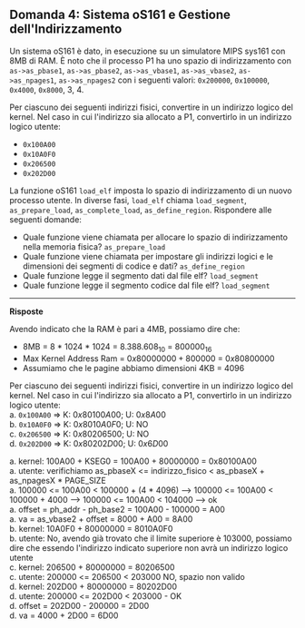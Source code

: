 ## Domanda 4: Sistema oS161 e Gestione dell'Indirizzamento

Un sistema oS161 è dato, in esecuzione su un simulatore MIPS sys161 con 8MB di RAM. È noto che il processo P1 ha uno spazio di indirizzamento con `as->as_pbase1`, `as->as_pbase2`, `as->as_vbase1`, `as->as_vbase2`, 
`as->as_npages1`, `as->as_npages2` con i seguenti valori: `0x200000`, `0x100000`, `0x4000`, `0x8000`, 3, 4.

Per ciascuno dei seguenti indirizzi fisici, convertire in un indirizzo logico del kernel. Nel caso in cui l'indirizzo sia allocato a P1, convertirlo in un indirizzo logico utente:
* `0x100A00`
* `0x10A0F0`
* `0x206500`
* `0x202D00`

La funzione oS161 `load_elf` imposta lo spazio di indirizzamento di un nuovo processo utente. In diverse fasi, `load_elf` chiama `load_segment`, `as_prepare_load`, `as_complete_load`, `as_define_region`. Rispondere alle seguenti domande:
* Quale funzione viene chiamata per allocare lo spazio di indirizzamento nella memoria fisica? `as_prepare_load`
* Quale funzione viene chiamata per impostare gli indirizzi logici e le dimensioni dei segmenti di codice e dati? `as_define_region`
* Quale funzione legge il segmento dati dal file elf? `load_segment`
* Quale funzione legge il segmento codice dal file elf? `load_segment`

---

**Risposte**

Avendo indicato che la RAM è pari a 4MB, possiamo dire che:
* 8MB = 8 * 1024 * 1024 = $8.388.608_{10}$ = $800000_{16}$
* Max Kernel Address Ram = $0x80000000 + 800000$ = $0x80800000$
* Assumiamo che le pagine abbiamo dimensioni 4KB = 4096

Per ciascuno dei seguenti indirizzi fisici, convertire in un indirizzo logico del kernel. Nel caso in cui l'indirizzo sia allocato a P1, convertirlo in un indirizzo logico utente:<br>
a. `0x100A00` => K: $0x80100A00$; U: $0x8A00$ <br>
b. `0x10A0F0` => K: $0x8010A0F0$; U: NO<br>
c. `0x206500` => K: $0x80206500$; U: NO<br>
d. `0x202D00` => K: $0x80202D00$; U: $0x6D00$

a. kernel: 100A00 + KSEG0 = 100A00 + 80000000 = 0x80100A00<br>
a. utente: verifichiamo as_pbaseX <= indirizzo_fisico < as_pbaseX + as_npagesX * PAGE_SIZE<br>
a. 100000 <= 100A00 < 100000 + (4 * 4096) --> 100000 <= 100A00 < 100000 + 4000 --> 100000 <= 100A00 < 104000 --> ok<br>
a. offset = ph_addr - ph_base2 = 100A00 - 100000 = A00<br>
a. va = as_vbase2 + offset = 8000 + A00 = 8A00<br>
b. kernel: 10A0F0 + 80000000 = 8010A0F0<br>
b. utente: No, avendo già trovato che il limite superiore è 103000, possiamo dire che essendo l'indirizzo indicato superiore non avrà un indirizzo logico utente<br>
c. kernel: 206500 + 80000000 = 80206500<br>
c. utente: 200000 <= 206500 < 203000 NO, spazio non valido<br>
d. kernel: 202D00 + 80000000 = 80202D00<br>
d. utente: 200000 <= 202D00 < 203000 - OK<br>
d. offset = 202D00 - 200000 = 2D00<br>
d. va = 4000 + 2D00 = 6D00<br>